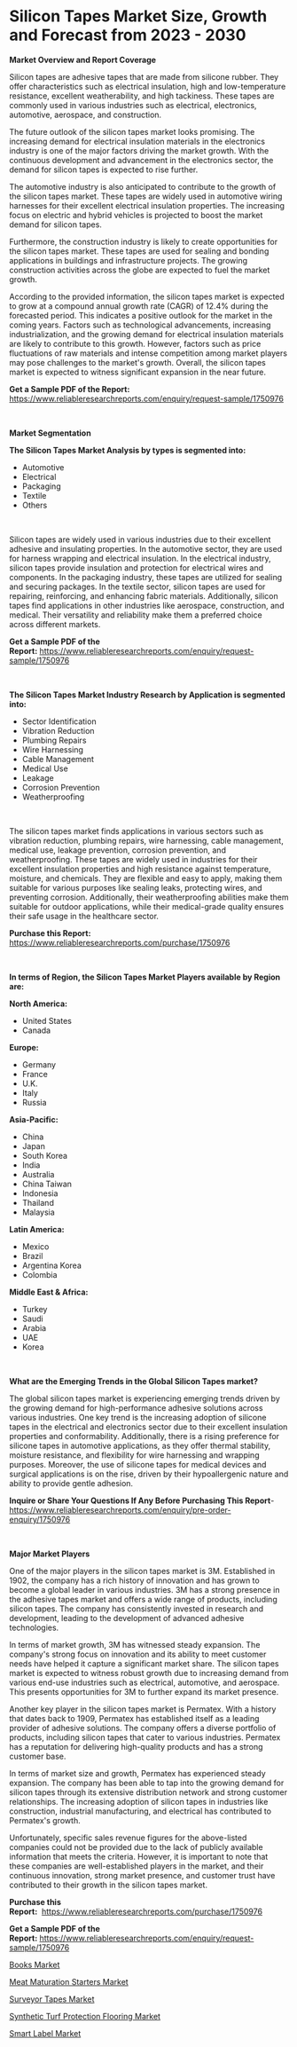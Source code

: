 <p><h1>Silicon Tapes Market Size, Growth and Forecast from 2023 - 2030</h1></p><p><strong>Market Overview and Report Coverage</strong></p>
<p><p>Silicon tapes are adhesive tapes that are made from silicone rubber. They offer characteristics such as electrical insulation, high and low-temperature resistance, excellent weatherability, and high tackiness. These tapes are commonly used in various industries such as electrical, electronics, automotive, aerospace, and construction.</p><p>The future outlook of the silicon tapes market looks promising. The increasing demand for electrical insulation materials in the electronics industry is one of the major factors driving the market growth. With the continuous development and advancement in the electronics sector, the demand for silicon tapes is expected to rise further.</p><p>The automotive industry is also anticipated to contribute to the growth of the silicon tapes market. These tapes are widely used in automotive wiring harnesses for their excellent electrical insulation properties. The increasing focus on electric and hybrid vehicles is projected to boost the market demand for silicon tapes.</p><p>Furthermore, the construction industry is likely to create opportunities for the silicon tapes market. These tapes are used for sealing and bonding applications in buildings and infrastructure projects. The growing construction activities across the globe are expected to fuel the market growth.</p><p>According to the provided information, the silicon tapes market is expected to grow at a compound annual growth rate (CAGR) of 12.4% during the forecasted period. This indicates a positive outlook for the market in the coming years. Factors such as technological advancements, increasing industrialization, and the growing demand for electrical insulation materials are likely to contribute to this growth. However, factors such as price fluctuations of raw materials and intense competition among market players may pose challenges to the market's growth. Overall, the silicon tapes market is expected to witness significant expansion in the near future.</p></p>
<p><strong>Get a Sample PDF of the Report:</strong> <a href="https://www.reliableresearchreports.com/enquiry/request-sample/1750976">https://www.reliableresearchreports.com/enquiry/request-sample/1750976</a></p>
<p>&nbsp;</p>
<p><strong>Market Segmentation</strong></p>
<p><strong>The Silicon Tapes Market Analysis by types is segmented into:</strong></p>
<p><ul><li>Automotive</li><li>Electrical</li><li>Packaging</li><li>Textile</li><li>Others</li></ul></p>
<p>&nbsp;</p>
<p><p>Silicon tapes are widely used in various industries due to their excellent adhesive and insulating properties. In the automotive sector, they are used for harness wrapping and electrical insulation. In the electrical industry, silicon tapes provide insulation and protection for electrical wires and components. In the packaging industry, these tapes are utilized for sealing and securing packages. In the textile sector, silicon tapes are used for repairing, reinforcing, and enhancing fabric materials. Additionally, silicon tapes find applications in other industries like aerospace, construction, and medical. Their versatility and reliability make them a preferred choice across different markets.</p></p>
<p><strong>Get a Sample PDF of the Report:</strong>&nbsp;<a href="https://www.reliableresearchreports.com/enquiry/request-sample/1750976">https://www.reliableresearchreports.com/enquiry/request-sample/1750976</a></p>
<p>&nbsp;</p>
<p><strong>The Silicon Tapes Market Industry Research by Application is segmented into:</strong></p>
<p><ul><li>Sector Identification</li><li>Vibration Reduction</li><li>Plumbing Repairs</li><li>Wire Harnessing</li><li>Cable Management</li><li>Medical Use</li><li>Leakage</li><li>Corrosion Prevention</li><li>Weatherproofing</li></ul></p>
<p>&nbsp;</p>
<p><p>The silicon tapes market finds applications in various sectors such as vibration reduction, plumbing repairs, wire harnessing, cable management, medical use, leakage prevention, corrosion prevention, and weatherproofing. These tapes are widely used in industries for their excellent insulation properties and high resistance against temperature, moisture, and chemicals. They are flexible and easy to apply, making them suitable for various purposes like sealing leaks, protecting wires, and preventing corrosion. Additionally, their weatherproofing abilities make them suitable for outdoor applications, while their medical-grade quality ensures their safe usage in the healthcare sector.</p></p>
<p><strong>Purchase this Report:</strong>&nbsp; <a href="https://www.reliableresearchreports.com/purchase/1750976">https://www.reliableresearchreports.com/purchase/1750976</a></p>
<p>&nbsp;</p>
<p><strong>In terms of Region, the Silicon Tapes Market Players available by Region are:</strong></p>
<p>
    <p> <strong> North America: </strong>
        <ul>
            <li>United States</li>
            <li>Canada</li>
        </ul>
        </p> 
    <p> <strong> Europe: </strong>
        <ul>
            <li>Germany</li>
            <li>France</li>
            <li>U.K.</li>
            <li>Italy</li>
            <li>Russia</li>
        </ul>
        </p> 
    <p> <strong> Asia-Pacific: </strong>
        <ul>
            <li>China</li>
            <li>Japan</li>
            <li>South Korea</li>
            <li>India</li>
            <li>Australia</li>
            <li>China Taiwan</li>
            <li>Indonesia</li>
            <li>Thailand</li>
            <li>Malaysia</li>
        </ul>
        </p> 
    <p> <strong> Latin America: </strong>
        <ul>
            <li>Mexico</li>
            <li>Brazil</li>
            <li>Argentina Korea</li>
            <li>Colombia</li>
        </ul>
        </p> 
    <p> <strong> Middle East & Africa: </strong>
        <ul>
            <li>Turkey</li>
            <li>Saudi</li>
            <li>Arabia</li>
            <li>UAE</li>
            <li>Korea</li>
        </ul>
    </p>
    </p>
<p>&nbsp;</p>
<p><strong>What are the Emerging Trends in the Global Silicon Tapes market?</strong></p>
<p><p>The global silicon tapes market is experiencing emerging trends driven by the growing demand for high-performance adhesive solutions across various industries. One key trend is the increasing adoption of silicone tapes in the electrical and electronics sector due to their excellent insulation properties and conformability. Additionally, there is a rising preference for silicone tapes in automotive applications, as they offer thermal stability, moisture resistance, and flexibility for wire harnessing and wrapping purposes. Moreover, the use of silicone tapes for medical devices and surgical applications is on the rise, driven by their hypoallergenic nature and ability to provide gentle adhesion.</p></p>
<p><strong>Inquire or Share Your Questions If Any Before Purchasing This Report</strong>- <a href="https://www.reliableresearchreports.com/enquiry/pre-order-enquiry/1750976">https://www.reliableresearchreports.com/enquiry/pre-order-enquiry/1750976</a></p>
<p>&nbsp;</p>
<p><strong>Major Market Players</strong></p>
<p><p>One of the major players in the silicon tapes market is 3M. Established in 1902, the company has a rich history of innovation and has grown to become a global leader in various industries. 3M has a strong presence in the adhesive tapes market and offers a wide range of products, including silicon tapes. The company has consistently invested in research and development, leading to the development of advanced adhesive technologies. </p><p>In terms of market growth, 3M has witnessed steady expansion. The company's strong focus on innovation and its ability to meet customer needs have helped it capture a significant market share. The silicon tapes market is expected to witness robust growth due to increasing demand from various end-use industries such as electrical, automotive, and aerospace. This presents opportunities for 3M to further expand its market presence.</p><p>Another key player in the silicon tapes market is Permatex. With a history that dates back to 1909, Permatex has established itself as a leading provider of adhesive solutions. The company offers a diverse portfolio of products, including silicon tapes that cater to various industries. Permatex has a reputation for delivering high-quality products and has a strong customer base.</p><p>In terms of market size and growth, Permatex has experienced steady expansion. The company has been able to tap into the growing demand for silicon tapes through its extensive distribution network and strong customer relationships. The increasing adoption of silicon tapes in industries like construction, industrial manufacturing, and electrical has contributed to Permatex's growth.</p><p>Unfortunately, specific sales revenue figures for the above-listed companies could not be provided due to the lack of publicly available information that meets the criteria. However, it is important to note that these companies are well-established players in the market, and their continuous innovation, strong market presence, and customer trust have contributed to their growth in the silicon tapes market.</p></p>
<p><strong>Purchase this Report:</strong>&nbsp;&nbsp;<a href="https://www.reliableresearchreports.com/purchase/1750976">https://www.reliableresearchreports.com/purchase/1750976</a></p>
<p></p>
<p><strong>Get a Sample PDF of the Report:</strong>&nbsp;<a href="https://www.reliableresearchreports.com/enquiry/request-sample/1750976">https://www.reliableresearchreports.com/enquiry/request-sample/1750976</a></p>
<p><p><a href="https://github.com/luckyshygirl/Market-Research-Report-List-1/blob/main/books-market.md">Books Market</a></p><p><a href="https://medium.com/@colinom786578/meat-maturation-starters-market-analysis-and-sze-forecasted-for-period-from-2023-to-2030-c4e73f8097ab">Meat Maturation Starters Market</a></p><p><a href="https://medium.com/@krish.reportprime/surveyor-tapes-market-report-reveals-the-latest-trends-and-growth-opportunities-of-this-market-8dd434385838">Surveyor Tapes Market</a></p><p><a href="https://medium.com/@krishna_35021/synthetic-turf-protection-flooring-market-trends-forecast-and-competitive-analysis-to-2030-efb8fbed8f29">Synthetic Turf Protection Flooring Market</a></p><p><a href="https://github.com/gdfhhhj/Market-Research-Report-List-1/blob/main/smart-label-market.md">Smart Label Market</a></p></p>